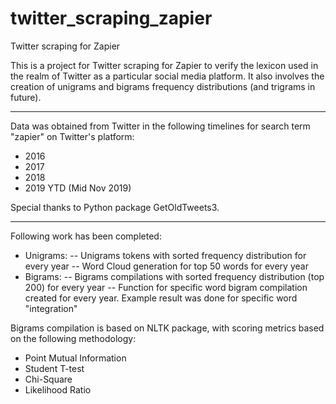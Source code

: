 # twitter_scraping_zapier
Twitter scraping for Zapier

This is a project for Twitter scraping for Zapier to verify the lexicon used in the realm of Twitter as a particular social media platform.
It also involves the creation of unigrams and bigrams frequency distributions (and trigrams in future). 
____________________________________________________

Data was obtained from Twitter in the following timelines for search term "zapier" on Twitter's platform:
- 2016
- 2017
- 2018
- 2019 YTD (Mid Nov 2019)

Special thanks to Python package GetOldTweets3.
_____________________________________________________

Following work has been completed:
- Unigrams: 
    -- Unigrams tokens with sorted frequency distribution for every year
    -- Word Cloud generation for top 50 words for every year
- Bigrams:
    -- Bigrams compilations with sorted frequency distribution (top 200) for every year
    -- Function for specific word bigram compilation created for every year. Example result was done for specific word "integration"
    
Bigrams compilation is based on NLTK package, with scoring metrics based on the following methodology:
- Point Mutual Information
- Student T-test
- Chi-Square
- Likelihood Ratio	
